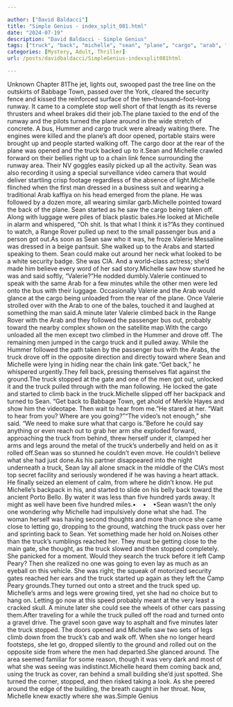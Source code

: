 ```yaml
---

author: ["David Baldacci"]
title: "Simple Genius - index_split_081.html"
date: "2024-07-19"
description: "David Baldacci - Simple Genius"
tags: ["truck", "back", "michelle", "sean", "plane", "cargo", "arab", "started", "turned", "around", "bus", "men", "toward", "saw", "pulled", "valerie", "minute", "one", "stopped", "gate", "security", "runway", "hummer", "door", "opened"]
categories: [Mystery, Adult, Thriller]
url: /posts/davidbaldacci/SimpleGenius-indexsplit081html

---
```



Unknown
Chapter 81The jet, lights out, swooped past the tree line on the outskirts of Babbage Town, passed over the York, cleared the security fence and kissed the reinforced surface of the ten–thousand–foot–long runway. It came to a complete stop well short of that length as its reverse thrusters and wheel brakes did their job.The plane taxied to the end of the runway and the pilots turned the plane around in the wide stretch of concrete. A bus, Hummer and cargo truck were already waiting there. The engines were killed and the plane’s aft door opened, portable stairs were brought up and people started walking off. The cargo door at the rear of the plane was opened and the truck backed up to it.Sean and Michelle crawled forward on their bellies right up to a chain link fence surrounding the runway area. Their NV goggles easily picked up all the activity. Sean was also recording it using a special surveillance video camera that would deliver startling crisp footage regardless of the absence of light.Michelle flinched when the first man dressed in a business suit and wearing a traditional Arab kaffiya on his head emerged from the plane. He was followed by a dozen more, all wearing similar garb.Michelle pointed toward the back of the plane. Sean started as he saw the cargo being taken off. Along with luggage were piles of black plastic bales.He looked at Michelle in alarm and whispered, “Oh shit. Is that what I think it is?”As they continued to watch, a Range Rover pulled up next to the small passenger bus and a person got out.As soon as Sean saw who it was, he froze.Valerie Messaline was dressed in a beige pantsuit. She walked up to the Arabs and started speaking to them. Sean could make out around her neck what looked to be a white security badge. She was CIA. And a world–class actress; she’d made him believe every word of her sad story.Michelle saw how stunned he was and said softly, “Valerie?”He nodded dumbly.Valerie continued to speak with the same Arab for a few minutes while the other men were led onto the bus with their luggage. Occasionally Valerie and the Arab would glance at the cargo being unloaded from the rear of the plane. Once Valerie strolled over with the Arab to one of the bales, touched it and laughed at something the man said.A minute later Valerie climbed back in the Range Rover with the Arab and they followed the passenger bus out, probably toward the nearby complex shown on the satellite map.With the cargo unloaded all the men except two climbed in the Hummer and drove off. The remaining men jumped in the cargo truck and it pulled away. While the Hummer followed the path taken by the passenger bus with the Arabs, the truck drove off in the opposite direction and directly toward where Sean and Michelle were lying in hiding near the chain link gate.“Get back,” he whispered urgently.They fell back, pressing themselves flat against the ground.The truck stopped at the gate and one of the men got out, unlocked it and the truck pulled through with the man following. He locked the gate and started to climb back in the truck.Michelle slipped off her backpack and turned to Sean. “Get back to Babbage Town, get ahold of Merkle Hayes and show him the videotape. Then wait to hear from me.”He stared at her. “Wait to hear from you? Where are you going?”“The video’s not enough,” she said. “We need to make sure what that cargo is.”Before he could say anything or even reach out to grab her arm she exploded forward, approaching the truck from behind, threw herself under it, clamped her arms and legs around the metal of the truck’s underbelly and held on as it rolled off.Sean was so stunned he couldn’t even move. He couldn’t believe what she had just done.As his partner disappeared into the night underneath a truck, Sean lay all alone smack in the middle of the CIA’s most top secret facility and seriously wondered if he was having a heart attack. He finally seized an element of calm, from where he didn’t know. He put Michelle’s backpack in his, and started to slide on his belly back toward the ancient Porto Bello. By water it was less than five hundred yards away. It might as well have been five hundred miles.•    •    •Sean wasn’t the only one wondering why Michelle had impulsively done what she had. The woman herself was having second thoughts and more than once she came close to letting go, dropping to the ground, watching the truck pass over her and sprinting back to Sean. Yet something made her hold on.Noises other than the truck’s rumblings reached her. They must be getting close to the main gate, she thought, as the truck slowed and then stopped completely. She panicked for a moment. Would they search the truck before it left Camp Peary? Then she realized no one was going to even lay as much as an eyeball on this vehicle. She was right; the squeak of motorized security gates reached her ears and the truck started up again as they left the Camp Peary grounds.They turned out onto a street and the truck sped up. Michelle’s arms and legs were growing tired, yet she had no choice but to hang on. Letting go now at this speed probably meant at the very least a cracked skull. A minute later she could see the wheels of other cars passing them.After traveling for a while the truck pulled off the road and turned onto a gravel drive. The gravel soon gave way to asphalt and five minutes later the truck stopped. The doors opened and Michelle saw two sets of legs climb down from the truck’s cab and walk off. When she no longer heard footsteps, she let go, dropped silently to the ground and rolled out on the opposite side from where the men had departed.She glanced around. The area seemed familiar for some reason, though it was very dark and most of what she was seeing was indistinct.Michelle heard them coming back and, using the truck as cover, ran behind a small building she’d just spotted. She turned the corner, stopped, and then risked taking a look. As she peered around the edge of the building, the breath caught in her throat. Now, Michelle knew exactly where she was.Simple Genius

